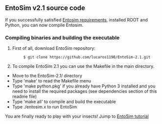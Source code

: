 ## EntoSim v2.1 source code

If you successfully satisfied [Entosim requirements](https://github.com/lucaros1190/EntoSim-2.1/blob/master/README.md#requirements), installed ROOT and Python, you can now compile Entosim.

### Compiling binaries and building the executable
1. First of all, download EntoSim repository:
            	
            $ git clone https://github.com/lucaros1190/EntoSim-2.1.git

2. To compile EntoSim 2.1 you can use the Makefile in the main directory. 

* Move to the EntoSim-2.1/ directory
* Type 'make' to read the Makefile menu
* Type 'make python.pkg' if you already have Python 3 installed and you need to install the required packages (see dependencies section of this readme file)
* Type 'make all' to compile and build the executable
* Type ./entosim.x to run EntoSim
 
 You are finally ready to play with your insects! Jump to [EntoSim tutorial](https://github.com/lucaros1190/EntoSim-2.1/blob/master/docs/executable.md)
